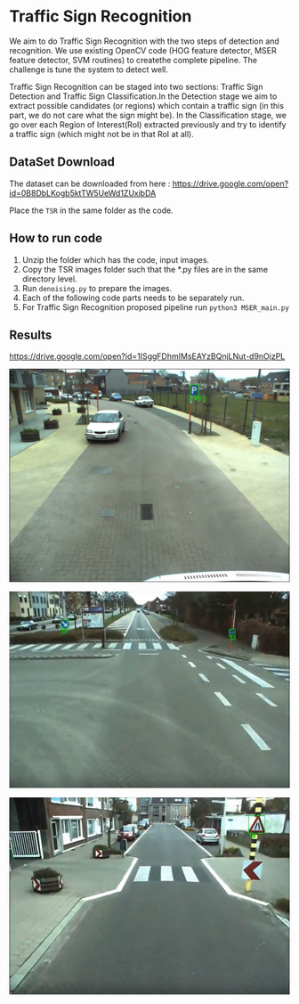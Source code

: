 # Traffic Sign Recognition
We aim to do Traffic Sign Recognition with the two steps of detection and recognition. We use existing OpenCV code (HOG feature detector, MSER feature detector, SVM routines) to createthe complete pipeline.  The challenge is tune the system to detect well.

Traffic Sign Recognition can be staged into two sections: Traffic Sign Detection and Traffic Sign Classification.In the Detection stage we aim to extract possible candidates (or regions) which contain a traffic sign (in this part, we do not care what the sign might be).  In the Classification stage, we go over each Region of Interest(RoI) extracted previously and try to identify a traffic sign (which might not be in that RoI at all).

## DataSet Download
The dataset can be downloaded from here : 
https://drive.google.com/open?id=0B8DbLKogb5ktTW5UeWd1ZUxibDA

Place the `TSR` in the same folder as the code.

## How to run code
1. Unzip the folder which has the code, input images.
2. Copy the TSR images folder such that the *.py files are in the same directory level.
3. Run `denoising.py` to prepare the images.
4. Each of the following code parts needs to be separately run.
5. For Traffic Sign Recognition proposed pipeline run
        `python3 MSER_main.py`

## Results
https://drive.google.com/open?id=1ISggFDhmIMsEAYzBQnjLNut-d9nOjzPL

  <p align="center">
  <img src="https://github.com/ramaprashanth/perception-for-autonomous-robots/blob/master/Traffic%20Sign%20Recognition/result_1.png">
  </p>

  <p align="center">
  <img src="https://github.com/ramaprashanth/perception-for-autonomous-robots/blob/master/Traffic%20Sign%20Recognition/result_2.png">
  </p>

  <p align="center">
  <img src="https://github.com/ramaprashanth/perception-for-autonomous-robots/blob/master/Traffic%20Sign%20Recognition/result_3.png">
  </p>
